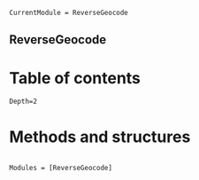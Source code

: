 ```@meta
CurrentModule = ReverseGeocode
```

## ReverseGeocode

# Table of contents
```@contents
Depth=2
```

# Methods and structures
```@index
```

```@autodocs
Modules = [ReverseGeocode]
```
